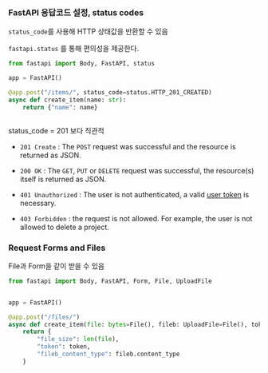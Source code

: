 

### FastAPI 응답코드 설정, status codes

`status_code`를 사용해 HTTP 상태값을 반환할 수 있음

`fastapi.status` 를 통해 편의성을 제공한다.

```python
from fastapi import Body, FastAPI, status

app = FastAPI()

@app.post("/items/", status_code=status.HTTP_201_CREATED)
async def create_item(name: str):
    return {"name": name}



```

status_code = 201 보다 직관적

- `201 Create` : The `POST` request was successful and the resource is returned as JSON.

- `200 OK` : The `GET`, `PUT` or `DELETE` request was successful, the resource(s) itself is returned as JSON.

- `401 Unauthorized` : The user is not authenticated, a valid [user token](https://velog.io/@kjh03160/Fast-API-%EC%9D%91%EB%8B%B5-%EC%BD%94%EB%93%9C-%EC%84%A4%EC%A0%95#authentication) is necessary.

- `403 Forbidden` : the request is not allowed. For example, the user is not allowed to delete a project.



### Request Forms and Files

File과 Form을 같이 받을 수 있음

```python
from fastapi import Body, FastAPI, Form, File, UploadFile


app = FastAPI()

@app.post("/files/")
async def create_item(file: bytes=File(), fileb: UploadFile=File(), token:str=Form()):
    return {
        "file_size": len(file),
        "token": token,
        "fileb_content_type": fileb.content_type
    }


```


